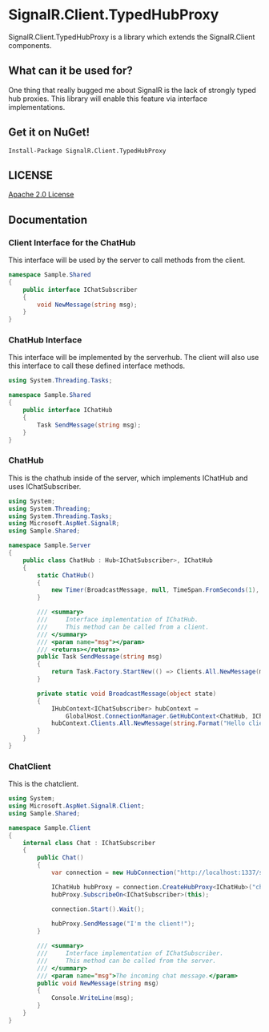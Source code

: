 # SignalR.Client.TypedHubProxy
SignalR.Client.TypedHubProxy is a library which extends the SignalR.Client components.

## What can it be used for?
One thing that really bugged me about SignalR is the lack of strongly typed hub proxies.
This library will enable this feature via interface implementations.

## Get it on NuGet!

    Install-Package SignalR.Client.TypedHubProxy

## LICENSE
[Apache 2.0 License](https://github.com/Gandalis/SignalR.Client.TypedHubProxy/blob/master/LICENSE.md)

## Documentation
### Client Interface for the ChatHub
This interface will be used by the server to call methods from the client.
```csharp
namespace Sample.Shared
{
    public interface IChatSubscriber
    {
        void NewMessage(string msg);
    }
}
```
### ChatHub Interface
This interface will be implemented by the serverhub. The client will also use this interface to call these defined interface methods.
```csharp
using System.Threading.Tasks;

namespace Sample.Shared
{
    public interface IChatHub
    {
        Task SendMessage(string msg);
    }
}
```

### ChatHub
This is the chathub inside of the server, which implements IChatHub and uses IChatSubscriber.
```csharp
using System;
using System.Threading;
using System.Threading.Tasks;
using Microsoft.AspNet.SignalR;
using Sample.Shared;

namespace Sample.Server
{
    public class ChatHub : Hub<IChatSubscriber>, IChatHub
    {
        static ChatHub()
        {
            new Timer(BroadcastMessage, null, TimeSpan.FromSeconds(1), TimeSpan.FromSeconds(1));
        }

        /// <summary>
        ///     Interface implementation of IChatHub.
        ///     This method can be called from a client.
        /// </summary>
        /// <param name="msg"></param>
        /// <returns></returns>
        public Task SendMessage(string msg)
        {
            return Task.Factory.StartNew(() => Clients.All.NewMessage(msg));
        }

        private static void BroadcastMessage(object state)
        {
            IHubContext<IChatSubscriber> hubContext =
                GlobalHost.ConnectionManager.GetHubContext<ChatHub, IChatSubscriber>();
            hubContext.Clients.All.NewMessage(string.Format("Hello client {0}", DateTime.Now));
        }
    }
}
```
### ChatClient
This is the chatclient.
```csharp
using System;
using Microsoft.AspNet.SignalR.Client;
using Sample.Shared;

namespace Sample.Client
{
    internal class Chat : IChatSubscriber
    {
        public Chat()
        {
            var connection = new HubConnection("http://localhost:1337/signalr");

            IChatHub hubProxy = connection.CreateHubProxy<IChatHub>("chatHub");
            hubProxy.SubscribeOn<IChatSubscriber>(this);

            connection.Start().Wait();
            
            hubProxy.SendMessage("I'm the client!");
        }

        /// <summary>
        ///     Interface implementation of IChatSubscriber.
        ///     This method can be called from the server.
        /// </summary>
        /// <param name="msg">The incoming chat message.</param>
        public void NewMessage(string msg)
        {
            Console.WriteLine(msg);
        }
    }
}
```
